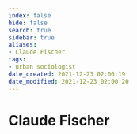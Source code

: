 ```yaml
---
index: false
hide: false
search: true
sidebar: true
aliases:
- Claude Fischer
tags:
- urban sociologist
date_created: 2021-12-23 02:00:19
date_modified: 2021-12-23 02:00:20
---
```


# Claude Fischer
